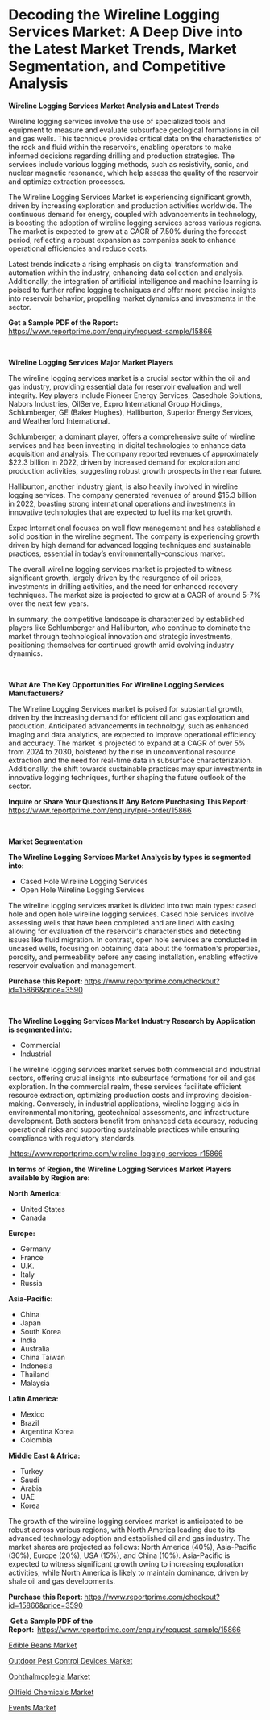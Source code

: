 <p><h1>Decoding the Wireline Logging Services Market: A Deep Dive into the Latest Market Trends, Market Segmentation, and Competitive Analysis</h1></p><p><strong>Wireline Logging Services Market Analysis and Latest Trends</strong></p>
<p><p>Wireline logging services involve the use of specialized tools and equipment to measure and evaluate subsurface geological formations in oil and gas wells. This technique provides critical data on the characteristics of the rock and fluid within the reservoirs, enabling operators to make informed decisions regarding drilling and production strategies. The services include various logging methods, such as resistivity, sonic, and nuclear magnetic resonance, which help assess the quality of the reservoir and optimize extraction processes.</p><p>The Wireline Logging Services Market is experiencing significant growth, driven by increasing exploration and production activities worldwide. The continuous demand for energy, coupled with advancements in technology, is boosting the adoption of wireline logging services across various regions. The market is expected to grow at a CAGR of 7.50% during the forecast period, reflecting a robust expansion as companies seek to enhance operational efficiencies and reduce costs. </p><p>Latest trends indicate a rising emphasis on digital transformation and automation within the industry, enhancing data collection and analysis. Additionally, the integration of artificial intelligence and machine learning is poised to further refine logging techniques and offer more precise insights into reservoir behavior, propelling market dynamics and investments in the sector.</p></p>
<p><strong>Get a Sample PDF of the Report:&nbsp;</strong> <a href="https://www.reportprime.com/enquiry/request-sample/15866?utm_campaign=33&utm_medium=2&utm_source=Github&utm_content=ia&utm_term=25122024&utm_id=wireline-logging-services">https://www.reportprime.com/enquiry/request-sample/15866</a></p>
<p>&nbsp;</p>
<p><strong>Wireline Logging Services Major Market Players</strong></p>
<p><p>The wireline logging services market is a crucial sector within the oil and gas industry, providing essential data for reservoir evaluation and well integrity. Key players include Pioneer Energy Services, Casedhole Solutions, Nabors Industries, OilServe, Expro International Group Holdings, Schlumberger, GE (Baker Hughes), Halliburton, Superior Energy Services, and Weatherford International.</p><p>Schlumberger, a dominant player, offers a comprehensive suite of wireline services and has been investing in digital technologies to enhance data acquisition and analysis. The company reported revenues of approximately $22.3 billion in 2022, driven by increased demand for exploration and production activities, suggesting robust growth prospects in the near future.</p><p>Halliburton, another industry giant, is also heavily involved in wireline logging services. The company generated revenues of around $15.3 billion in 2022, boasting strong international operations and investments in innovative technologies that are expected to fuel its market growth.</p><p>Expro International focuses on well flow management and has established a solid position in the wireline segment. The company is experiencing growth driven by high demand for advanced logging techniques and sustainable practices, essential in today’s environmentally-conscious market.</p><p>The overall wireline logging services market is projected to witness significant growth, largely driven by the resurgence of oil prices, investments in drilling activities, and the need for enhanced recovery techniques. The market size is projected to grow at a CAGR of around 5-7% over the next few years.</p><p>In summary, the competitive landscape is characterized by established players like Schlumberger and Halliburton, who continue to dominate the market through technological innovation and strategic investments, positioning themselves for continued growth amid evolving industry dynamics.</p></p>
<p>&nbsp;</p>
<p><strong>What Are The Key Opportunities For Wireline Logging Services Manufacturers?</strong></p>
<p><p>The Wireline Logging Services market is poised for substantial growth, driven by the increasing demand for efficient oil and gas exploration and production. Anticipated advancements in technology, such as enhanced imaging and data analytics, are expected to improve operational efficiency and accuracy. The market is projected to expand at a CAGR of over 5% from 2024 to 2030, bolstered by the rise in unconventional resource extraction and the need for real-time data in subsurface characterization. Additionally, the shift towards sustainable practices may spur investments in innovative logging techniques, further shaping the future outlook of the sector.</p></p>
<p><strong>Inquire or Share Your Questions If Any Before Purchasing This Report:</strong> <a href="https://www.reportprime.com/enquiry/pre-order/15866?utm_campaign=33&utm_medium=2&utm_source=Github&utm_content=ia&utm_term=25122024&utm_id=wireline-logging-services">https://www.reportprime.com/enquiry/pre-order/15866</a></p>
<p>&nbsp;</p>
<p><strong>Market Segmentation</strong></p>
<p><strong>The Wireline Logging Services Market Analysis by types is segmented into:</strong></p>
<p><ul><li>Cased Hole Wireline Logging Services</li><li>Open Hole Wireline Logging Services</li></ul></p>
<p><p>The wireline logging services market is divided into two main types: cased hole and open hole wireline logging services. Cased hole services involve assessing wells that have been completed and are lined with casing, allowing for evaluation of the reservoir's characteristics and detecting issues like fluid migration. In contrast, open hole services are conducted in uncased wells, focusing on obtaining data about the formation's properties, porosity, and permeability before any casing installation, enabling effective reservoir evaluation and management.</p></p>
<p><strong>Purchase this Report:&nbsp;</strong><a href="https://www.reportprime.com/checkout?id=15866&price=3590&utm_campaign=33&utm_medium=2&utm_source=Github&utm_content=ia&utm_term=25122024&utm_id=wireline-logging-services">https://www.reportprime.com/checkout?id=15866&price=3590</a></p>
<p>&nbsp;</p>
<p><strong>The Wireline Logging Services Market Industry Research by Application is segmented into:</strong></p>
<p><ul><li>Commercial</li><li>Industrial</li></ul></p>
<p><p>The wireline logging services market serves both commercial and industrial sectors, offering crucial insights into subsurface formations for oil and gas exploration. In the commercial realm, these services facilitate efficient resource extraction, optimizing production costs and improving decision-making. Conversely, in industrial applications, wireline logging aids in environmental monitoring, geotechnical assessments, and infrastructure development. Both sectors benefit from enhanced data accuracy, reducing operational risks and supporting sustainable practices while ensuring compliance with regulatory standards.</p></p>
<p><a href="https://www.reportprime.com/wireline-logging-services-r15866?utm_campaign=33&utm_medium=2&utm_source=Github&utm_content=ia&utm_term=25122024&utm_id=wireline-logging-services">&nbsp;https://www.reportprime.com/wireline-logging-services-r15866</a></p>
<p><strong>In terms of Region, the Wireline Logging Services Market Players available by Region are:</strong></p>
<p>
    <p> <strong> North America: </strong>
        <ul>
            <li>United States</li>
            <li>Canada</li>
        </ul>
        </p> 
    <p> <strong> Europe: </strong>
        <ul>
            <li>Germany</li>
            <li>France</li>
            <li>U.K.</li>
            <li>Italy</li>
            <li>Russia</li>
        </ul>
        </p> 
    <p> <strong> Asia-Pacific: </strong>
        <ul>
            <li>China</li>
            <li>Japan</li>
            <li>South Korea</li>
            <li>India</li>
            <li>Australia</li>
            <li>China Taiwan</li>
            <li>Indonesia</li>
            <li>Thailand</li>
            <li>Malaysia</li>
        </ul>
        </p> 
    <p> <strong> Latin America: </strong>
        <ul>
            <li>Mexico</li>
            <li>Brazil</li>
            <li>Argentina Korea</li>
            <li>Colombia</li>
        </ul>
        </p> 
    <p> <strong> Middle East & Africa: </strong>
        <ul>
            <li>Turkey</li>
            <li>Saudi</li>
            <li>Arabia</li>
            <li>UAE</li>
            <li>Korea</li>
        </ul>
    </p>
    </p>
<p><p>The growth of the wireline logging services market is anticipated to be robust across various regions, with North America leading due to its advanced technology adoption and established oil and gas industry. The market shares are projected as follows: North America (40%), Asia-Pacific (30%), Europe (20%), USA (15%), and China (10%). Asia-Pacific is expected to witness significant growth owing to increasing exploration activities, while North America is likely to maintain dominance, driven by shale oil and gas developments.</p></p>
<p><strong>Purchase this Report: </strong><a href="https://www.reportprime.com/checkout?id=15866&price=3590&utm_campaign=33&utm_medium=2&utm_source=Github&utm_content=ia&utm_term=25122024&utm_id=wireline-logging-services">https://www.reportprime.com/checkout?id=15866&price=3590</a></p>
<p>&nbsp;<strong>Get a Sample PDF of the Report:&nbsp;&nbsp;</strong><a href="https://www.reportprime.com/enquiry/request-sample/15866?utm_campaign=33&utm_medium=2&utm_source=Github&utm_content=ia&utm_term=25122024&utm_id=wireline-logging-services">https://www.reportprime.com/enquiry/request-sample/15866</a></p>
<p><strong></strong></p>
<p><p><a href="https://www.linkedin.com/pulse/edible-beans-market-report-industry-drivers-challenges-expected-4qszf?utm_campaign=33&utm_medium=2&utm_source=Github&utm_content=ia&utm_term=25122024&utm_id=wireline-logging-services">Edible Beans Market</a></p><p><a href="https://www.linkedin.com/pulse/identifying-growth-drivers-comprehensive-analysis-outdoor-pest-0pcvf?utm_campaign=33&utm_medium=2&utm_source=Github&utm_content=ia&utm_term=25122024&utm_id=wireline-logging-services">Outdoor Pest Control Devices Market</a></p><p><a href="https://github.com/flnordan65e0/Market-Research-Report-List-1/blob/main/ophthalmoplegia-market.md?utm_campaign=33&utm_medium=2&utm_source=Github&utm_content=ia&utm_term=25122024&utm_id=wireline-logging-services">Ophthalmoplegia Market</a></p><p><a href="https://github.com/lindaopodray/Market-Research-Report-List-1/blob/main/oilfield-chemicals-market.md?utm_campaign=33&utm_medium=2&utm_source=Github&utm_content=ia&utm_term=25122024&utm_id=wireline-logging-services">Oilfield Chemicals Market</a></p><p><a href="https://www.linkedin.com/pulse/comprehensive-overview-events-market-competitive-profiles-khrgf?utm_campaign=33&utm_medium=2&utm_source=Github&utm_content=ia&utm_term=25122024&utm_id=wireline-logging-services">Events Market</a></p></p>